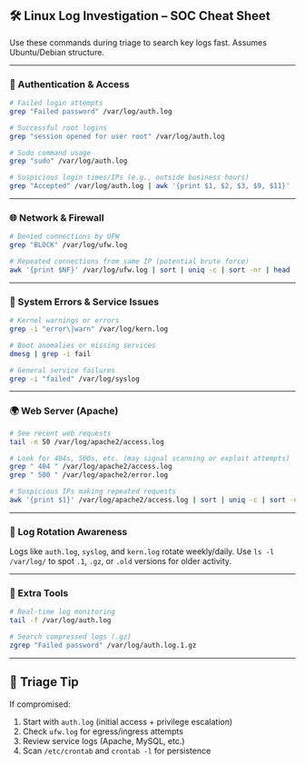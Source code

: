 ## 🛠️ Linux Log Investigation – SOC Cheat Sheet

Use these commands during triage to search key logs fast. Assumes Ubuntu/Debian structure.

---

### 🔐 Authentication & Access

```bash
# Failed login attempts
grep "Failed password" /var/log/auth.log

# Successful root logins
grep "session opened for user root" /var/log/auth.log

# Sudo command usage
grep "sudo" /var/log/auth.log

# Suspicious login times/IPs (e.g., outside business hours)
grep "Accepted" /var/log/auth.log | awk '{print $1, $2, $3, $9, $11}'
```

---

### 🌐 Network & Firewall

```bash
# Denied connections by UFW
grep "BLOCK" /var/log/ufw.log

# Repeated connections from same IP (potential brute force)
awk '{print $NF}' /var/log/ufw.log | sort | uniq -c | sort -nr | head
```

---

### 🧱 System Errors & Service Issues

```bash
# Kernel warnings or errors
grep -i "error\|warn" /var/log/kern.log

# Boot anomalies or missing services
dmesg | grep -i fail

# General service failures
grep -i "failed" /var/log/syslog
```

---

### 🌍 Web Server (Apache)

```bash
# See recent web requests
tail -n 50 /var/log/apache2/access.log

# Look for 404s, 500s, etc. (may signal scanning or exploit attempts)
grep " 404 " /var/log/apache2/access.log
grep " 500 " /var/log/apache2/error.log

# Suspicious IPs making repeated requests
awk '{print $1}' /var/log/apache2/access.log | sort | uniq -c | sort -nr | head
```

---

### 🔄 Log Rotation Awareness

Logs like `auth.log`, `syslog`, and `kern.log` rotate weekly/daily.
Use `ls -l /var/log/` to spot `.1`, `.gz`, or `.old` versions for older activity.

---

### 📌 Extra Tools

```bash
# Real-time log monitoring
tail -f /var/log/auth.log

# Search compressed logs (.gz)
zgrep "Failed password" /var/log/auth.log.1.gz
```

---

## 🧠 Triage Tip

If compromised:
1. Start with `auth.log` (initial access + privilege escalation)
2. Check `ufw.log` for egress/ingress attempts
3. Review service logs (Apache, MySQL, etc.)
4. Scan `/etc/crontab` and `crontab -l` for persistence

